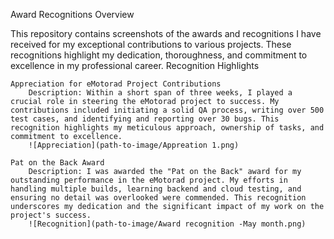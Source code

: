 Award Recognitions
Overview

This repository contains screenshots of the awards and recognitions I have received for my exceptional contributions to various projects. These recognitions highlight my dedication, thoroughness, and commitment to excellence in my professional career.
Recognition Highlights

    Appreciation for eMotorad Project Contributions
        Description: Within a short span of three weeks, I played a crucial role in steering the eMotorad project to success. My contributions included initiating a solid QA process, writing over 500 test cases, and identifying and reporting over 30 bugs. This recognition highlights my meticulous approach, ownership of tasks, and commitment to excellence.
        ![Appreciation](path-to-image/Appreation 1.png)

    Pat on the Back Award
        Description: I was awarded the "Pat on the Back" award for my outstanding performance in the eMotorad project. My efforts in handling multiple builds, learning backend and cloud testing, and ensuring no detail was overlooked were commended. This recognition underscores my dedication and the significant impact of my work on the project's success.
        ![Recognition](path-to-image/Award recognition -May month.png)

